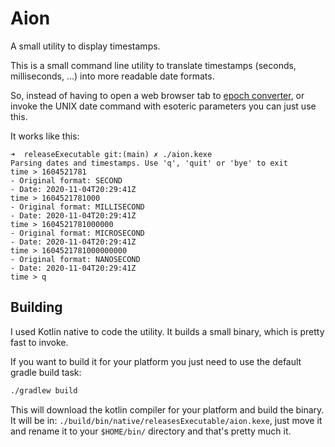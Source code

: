 # Aion
A small utility to display timestamps.

This is a small command line utility to translate timestamps (seconds, milliseconds, ...) into 
more readable date formats. 

So, instead of having to open a web browser tab to [epoch converter](https://www.epochconverter.com/), or invoke
the UNIX date command with esoteric parameters you can just use this. 

It works like this:
```batch
➜  releaseExecutable git:(main) ✗ ./aion.kexe
Parsing dates and timestamps. Use 'q', 'quit' or 'bye' to exit
time > 1604521781
- Original format: SECOND
- Date: 2020-11-04T20:29:41Z
time > 1604521781000
- Original format: MILLISECOND
- Date: 2020-11-04T20:29:41Z
time > 1604521781000000
- Original format: MICROSECOND
- Date: 2020-11-04T20:29:41Z
time > 1604521781000000000
- Original format: NANOSECOND
- Date: 2020-11-04T20:29:41Z
time > q
```

## Building
I used Kotlin native to code the utility. It builds a small binary, which is pretty fast to invoke. 

If you want to build it for your platform you just need to use the default gradle build task: 

```bash
./gradlew build
```

This will download the kotlin compiler for your platform and build the binary. It will be in: `./build/bin/native/releasesExecutable/aion.kexe`, 
just move it and rename it to your `$HOME/bin/` directory and that's pretty much it.

